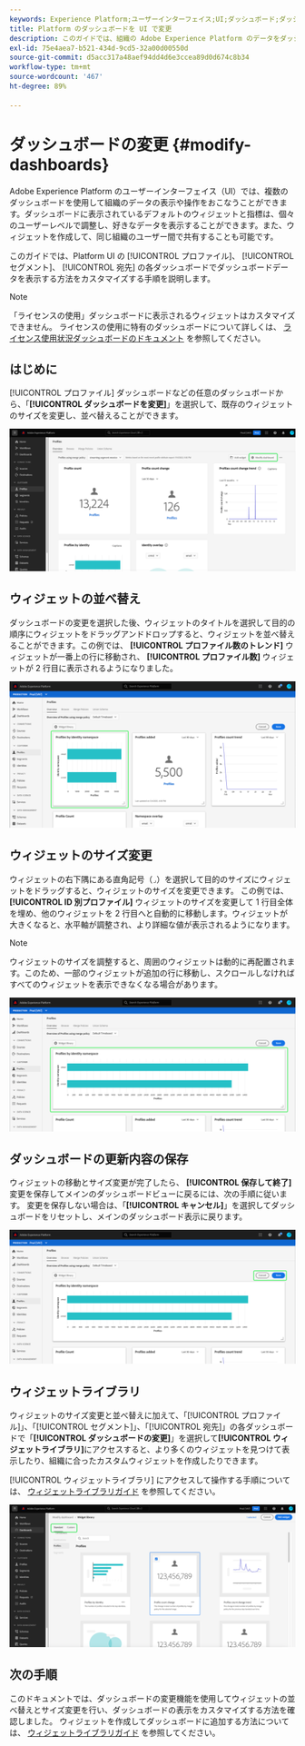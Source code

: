 ```yaml
---
keywords: Experience Platform;ユーザーインターフェイス;UI;ダッシュボード;ダッシュボード;プロファイル;セグメント;宛先;ライセンスの使用
title: Platform のダッシュボードを UI で変更
description: このガイドでは、組織の Adobe Experience Platform のデータをダッシュボードで表示する方法をカスタマイズする手順を説明します。
exl-id: 75e4aea7-b521-434d-9cd5-32a00d00550d
source-git-commit: d5acc317a48aef94dd4d6e3ccea89d0d674c8b34
workflow-type: tm+mt
source-wordcount: '467'
ht-degree: 89%

---
```


# ダッシュボードの変更 {#modify-dashboards}

Adobe Experience Platform のユーザーインターフェイス（UI）では、複数のダッシュボードを使用して組織のデータの表示や操作をおこなうことができます。ダッシュボードに表示されているデフォルトのウィジェットと指標は、個々のユーザーレベルで調整し、好きなデータを表示することができます。また、ウィジェットを作成して、同じ組織のユーザー間で共有することも可能です。

このガイドでは、Platform UI の [!UICONTROL プロファイル]、 [!UICONTROL セグメント]、 [!UICONTROL 宛先] の各ダッシュボードでダッシュボードデータを表示する方法をカスタマイズする手順を説明します。

>[!NOTE]
>
>「ライセンスの使用」ダッシュボードに表示されるウィジェットはカスタマイズできません。 ライセンスの使用に特有のダッシュボードについて詳しくは、 [ライセンス使用状況ダッシュボードのドキュメント](../guides/license-usage.md) を参照してください。

## はじめに

[!UICONTROL プロファイル] ダッシュボードなどの任意のダッシュボードから、「**[!UICONTROL ダッシュボードを変更]**」を選択して、既存のウィジェットのサイズを変更し、並べ替えることができます。

![](../images/customization/modify-dashboard.png)

## ウィジェットの並べ替え

ダッシュボードの変更を選択した後、ウィジェットのタイトルを選択して目的の順序にウィジェットをドラッグアンドドロップすると、ウィジェットを並べ替えることができます。この例では、 **[!UICONTROL プロファイル数のトレンド]** ウィジェットが一番上の行に移動され、 **[!UICONTROL プロファイル数]** ウィジェットが 2 行目に表示されるようになりました。

![](../images/customization/move-widget.png)

## ウィジェットのサイズ変更

ウィジェットの右下隅にある直角記号（`⌟`）を選択して目的のサイズにウィジェットをドラッグすると、ウィジェットのサイズを変更できます。 この例では、 **[!UICONTROL ID 別プロファイル]** ウィジェットのサイズを変更して 1 行目全体を埋め、他のウィジェットを 2 行目へと自動的に移動します。ウィジェットが大きくなると、水平軸が調整され、より詳細な値が表示されるようになります。

>[!NOTE]
>
>ウィジェットのサイズを調整すると、周囲のウィジェットは動的に再配置されます。このため、一部のウィジェットが追加の行に移動し、スクロールしなければすべてのウィジェットを表示できなくなる場合があります。

![](../images/customization/resize-widget.png)

## ダッシュボードの更新内容の保存

ウィジェットの移動とサイズ変更が完了したら、 **[!UICONTROL 保存して終了]** 変更を保存してメインのダッシュボードビューに戻るには、次の手順に従います。 変更を保存しない場合は、「**[!UICONTROL キャンセル]**」を選択してダッシュボードをリセットし、メインのダッシュボード表示に戻ります。

![](../images/customization/save-changes.png)

## ウィジェットライブラリ

ウィジェットのサイズ変更と並べ替えに加えて、「[!UICONTROL プロファイル]」、「[!UICONTROL セグメント]」、「[!UICONTROL 宛先]」の各ダッシュボードで「**[!UICONTROL ダッシュボードの変更]**」を選択して&#x200B;**[!UICONTROL ウィジェットライブラリ]**&#x200B;にアクセスすると、より多くのウィジェットを見つけて表示したり、組織に合ったカスタムウィジェットを作成したりできます。

[!UICONTROL ウィジェットライブラリ] にアクセスして操作する手順については、 [ウィジェットライブラリガイド](widget-library.md) を参照してください。

![](../images/customization/widget-library.png)

## 次の手順

このドキュメントでは、ダッシュボードの変更機能を使用してウィジェットの並べ替えとサイズ変更を行い、ダッシュボードの表示をカスタマイズする方法を確認しました。 ウィジェットを作成してダッシュボードに追加する方法については、 [ウィジェットライブラリガイド](widget-library.md) を参照してください。
